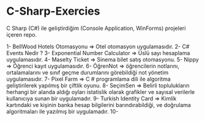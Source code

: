 # C-Sharp-Exercies
C Sharp (C#) ile geliştirdiğim (Console Application, WinForms) projeleri içeren repo.

1- BellWood Hotels Otomasyonu => Otel otomasyon uygulamasıdır.
2- C# Events Nedir ?
3- Exponential Number Calculator => Üslü sayı hesaplama uygulamasıdır.
4- Maselty Ticket => Sinema bilet satış otomasyonu.
5- Nippy => Öğrenci kayıt uygulamasıdır.
6- ÖğrenNot => öğrencilerin notlarını, ortalamalarını ve sınıf geçme durumlarını görebildiği not yönetim uygulamasıdır.
7- Pixel Farm => C # programlama dili ile algoritma geliştirilerek yapılmış bir çiftlik oyunu.
8- SeçimSen => Belirli toplulukların herhangi bir alanda aldığı oyları istatislik olarak grafikler ve sayısal verilerle kullanıcıya sunan bir uygulamadır. 
9- Turkish Identity Card => Kimlik kartındaki ve kişinin banka hesap bilgilerini barındırabildiği, ve doğrulama algoritmaları ile yazılmış bir uygulamadır.
10- 
